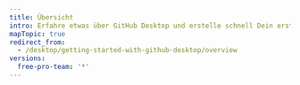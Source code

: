 ```yaml
---
title: Übersicht
intro: Erfahre etwas über GitHub Desktop und erstelle schnell Dein erstes Repository.
mapTopic: true
redirect_from:
  - /desktop/getting-started-with-github-desktop/overview
versions:
  free-pro-team: '*'
---
```


